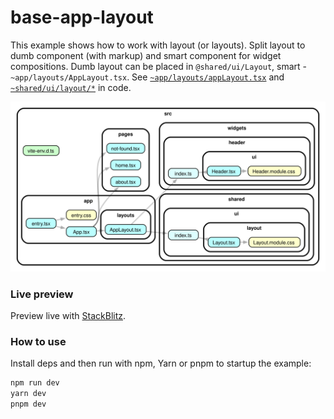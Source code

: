 # base-app-layout

This example shows how to work with layout (or layouts). Split layout to dumb component (with markup) and smart component for widget compositions. Dumb layout can be placed in `@shared/ui/Layout`, smart - `~app/layouts/AppLayout.tsx`. See [`~app/layouts/appLayout.tsx`](./src/app/layouts/AppLayout.tsx) and [`~shared/ui/layout/*`](./src/shared/ui/layout) in code.

![Dependency Graph](./dependency-graph-preview.svg)

### Live preview

Preview live with [StackBlitz](https://stackblitz.com/github/noveogroup-amorgunov/fsd-community/tree/master/examples/base-app-layout?file=README.md).

### How to use

Install deps and then run with npm, Yarn or pnpm to startup the example:

```bash
npm run dev
yarn dev
pnpm dev
```
